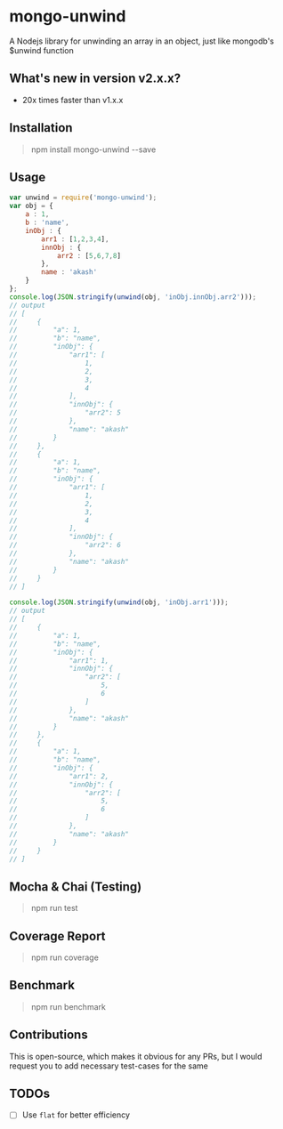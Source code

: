 # mongo-unwind

A Nodejs library for unwinding an array in an object, just like mongodb's $unwind function

## What's new in version v2.x.x?
* 20x times faster than v1.x.x

## Installation
>   npm install mongo-unwind --save

## Usage

```javascript
var unwind = require('mongo-unwind');
var obj = {
    a : 1,
    b : 'name',
    inObj : {
        arr1 : [1,2,3,4],
        innObj : {
            arr2 : [5,6,7,8]
        },
        name : 'akash'
    }
};
console.log(JSON.stringify(unwind(obj, 'inObj.innObj.arr2')));
// output
// [
//     {
//         "a": 1,
//         "b": "name",
//         "inObj": {
//             "arr1": [
//                 1,
//                 2,
//                 3,
//                 4
//             ],
//             "innObj": {
//                 "arr2": 5
//             },
//             "name": "akash"
//         }
//     },
//     {
//         "a": 1,
//         "b": "name",
//         "inObj": {
//             "arr1": [
//                 1,
//                 2,
//                 3,
//                 4
//             ],
//             "innObj": {
//                 "arr2": 6
//             },
//             "name": "akash"
//         }
//     }
// ]

console.log(JSON.stringify(unwind(obj, 'inObj.arr1')));
// output
// [
//     {
//         "a": 1,
//         "b": "name",
//         "inObj": {
//             "arr1": 1,
//             "innObj": {
//                 "arr2": [
//                     5,
//                     6
//                 ]
//             },
//             "name": "akash"
//         }
//     },
//     {
//         "a": 1,
//         "b": "name",
//         "inObj": {
//             "arr1": 2,
//             "innObj": {
//                 "arr2": [
//                     5,
//                     6
//                 ]
//             },
//             "name": "akash"
//         }
//     }
// ]

```


## Mocha & Chai (Testing)
> npm run test

## Coverage Report
> npm run coverage

## Benchmark
> npm run benchmark


## Contributions
This is open-source, which makes it obvious for any PRs, but I would request you to add necessary test-cases for the same 

## TODOs
- [ ] Use `flat` for better efficiency
